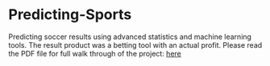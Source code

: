 # Predicting-Sports
Predicting soccer results using advanced statistics and machine learning tools. The result product was a betting tool with an actual profit.
Please read the PDF file for full walk through of the project: [here](https://github.com/GilWeissman/Predicting-Sports/blob/main/Football%20Bets%20Algorithm.pdf)
